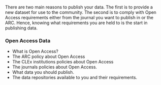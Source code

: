 There are two main reasons to publish your data. The first is to provide a new dataset for use to the community. The second is to comply with Open Access requirements either from the journal you want to publish in or the ARC. Hence, knowing what requirements you are held to is the start in publishing data.

### Open Access Data
 * What is Open Access?
 * The ARC policy about Open Access
 * The CLEx institutions policies about Open Access
 * The journals policies about Open Access.
 * What data you should publish.
 * The data repositories available to you and their requirements.